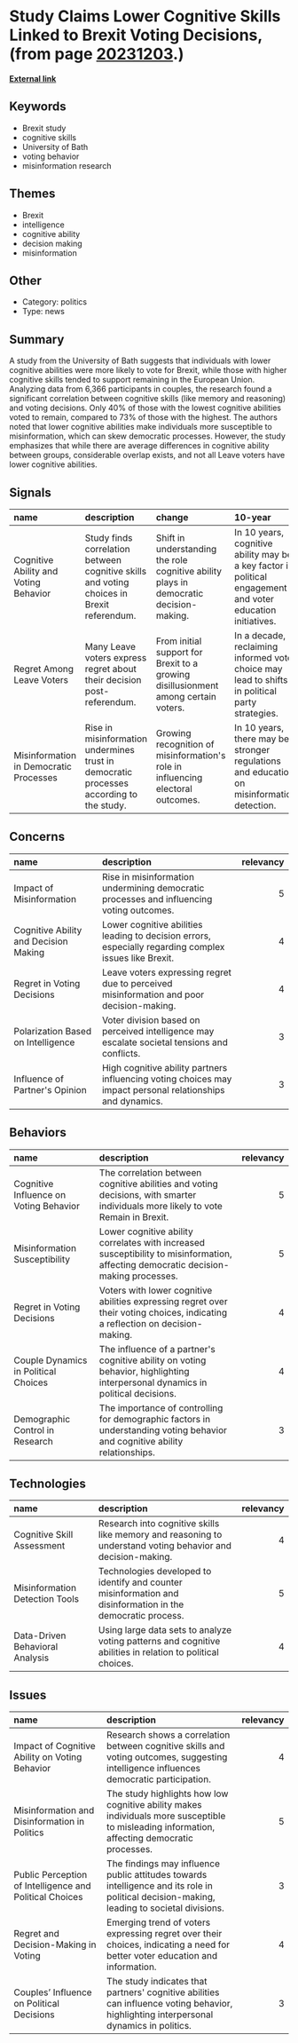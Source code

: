 # __Study Claims Lower Cognitive Skills Linked to Brexit Voting Decisions__, (from page [20231203](https://kghosh.substack.com/p/20231203).)

__[External link](https://www.independent.co.uk/news/uk/politics/brexit-voters-stupid-study-voters-b2452491.html)__



## Keywords

* Brexit study
* cognitive skills
* University of Bath
* voting behavior
* misinformation research

## Themes

* Brexit
* intelligence
* cognitive ability
* decision making
* misinformation

## Other

* Category: politics
* Type: news

## Summary

A study from the University of Bath suggests that individuals with lower cognitive abilities were more likely to vote for Brexit, while those with higher cognitive skills tended to support remaining in the European Union. Analyzing data from 6,366 participants in couples, the research found a significant correlation between cognitive skills (like memory and reasoning) and voting decisions. Only 40% of those with the lowest cognitive abilities voted to remain, compared to 73% of those with the highest. The authors noted that lower cognitive abilities make individuals more susceptible to misinformation, which can skew democratic processes. However, the study emphasizes that while there are average differences in cognitive ability between groups, considerable overlap exists, and not all Leave voters have lower cognitive abilities.

## Signals

| name                                   | description                                                                               | change                                                                                 | 10-year                                                                                                     | driving-force                                                                          |   relevancy |
|:---------------------------------------|:------------------------------------------------------------------------------------------|:---------------------------------------------------------------------------------------|:------------------------------------------------------------------------------------------------------------|:---------------------------------------------------------------------------------------|------------:|
| Cognitive Ability and Voting Behavior  | Study finds correlation between cognitive skills and voting choices in Brexit referendum. | Shift in understanding the role cognitive ability plays in democratic decision-making. | In 10 years, cognitive ability may be a key factor in political engagement and voter education initiatives. | Increasing awareness of misinformation effects on voting behavior and decision-making. |           4 |
| Regret Among Leave Voters              | Many Leave voters express regret about their decision post-referendum.                    | From initial support for Brexit to a growing disillusionment among certain voters.     | In a decade, reclaiming informed voter choice may lead to shifts in political party strategies.             | The impact of personal experiences and outcomes from policy changes post-Brexit.       |           3 |
| Misinformation in Democratic Processes | Rise in misinformation undermines trust in democratic processes according to the study.   | Growing recognition of misinformation's role in influencing electoral outcomes.        | In 10 years, there may be stronger regulations and education on misinformation detection.                   | Public demand for transparency and accountability in political campaigning.            |           5 |

## Concerns

| name                                  | description                                                                                                |   relevancy |
|:--------------------------------------|:-----------------------------------------------------------------------------------------------------------|------------:|
| Impact of Misinformation              | Rise in misinformation undermining democratic processes and influencing voting outcomes.                   |           5 |
| Cognitive Ability and Decision Making | Lower cognitive abilities leading to decision errors, especially regarding complex issues like Brexit.     |           4 |
| Regret in Voting Decisions            | Leave voters expressing regret due to perceived misinformation and poor decision-making.                   |           4 |
| Polarization Based on Intelligence    | Voter division based on perceived intelligence may escalate societal tensions and conflicts.               |           3 |
| Influence of Partner's Opinion        | High cognitive ability partners influencing voting choices may impact personal relationships and dynamics. |           3 |

## Behaviors

| name                                   | description                                                                                                                         |   relevancy |
|:---------------------------------------|:------------------------------------------------------------------------------------------------------------------------------------|------------:|
| Cognitive Influence on Voting Behavior | The correlation between cognitive abilities and voting decisions, with smarter individuals more likely to vote Remain in Brexit.    |           5 |
| Misinformation Susceptibility          | Lower cognitive ability correlates with increased susceptibility to misinformation, affecting democratic decision-making processes. |           5 |
| Regret in Voting Decisions             | Voters with lower cognitive abilities expressing regret over their voting choices, indicating a reflection on decision-making.      |           4 |
| Couple Dynamics in Political Choices   | The influence of a partner's cognitive ability on voting behavior, highlighting interpersonal dynamics in political decisions.      |           4 |
| Demographic Control in Research        | The importance of controlling for demographic factors in understanding voting behavior and cognitive ability relationships.         |           3 |

## Technologies

| name                            | description                                                                                                 |   relevancy |
|:--------------------------------|:------------------------------------------------------------------------------------------------------------|------------:|
| Cognitive Skill Assessment      | Research into cognitive skills like memory and reasoning to understand voting behavior and decision-making. |           4 |
| Misinformation Detection Tools  | Technologies developed to identify and counter misinformation and disinformation in the democratic process. |           5 |
| Data-Driven Behavioral Analysis | Using large data sets to analyze voting patterns and cognitive abilities in relation to political choices.  |           4 |

## Issues

| name                                                    | description                                                                                                                                  |   relevancy |
|:--------------------------------------------------------|:---------------------------------------------------------------------------------------------------------------------------------------------|------------:|
| Impact of Cognitive Ability on Voting Behavior          | Research shows a correlation between cognitive skills and voting outcomes, suggesting intelligence influences democratic participation.      |           4 |
| Misinformation and Disinformation in Politics           | The study highlights how low cognitive ability makes individuals more susceptible to misleading information, affecting democratic processes. |           5 |
| Public Perception of Intelligence and Political Choices | The findings may influence public attitudes towards intelligence and its role in political decision-making, leading to societal divisions.   |           3 |
| Regret and Decision-Making in Voting                    | Emerging trend of voters expressing regret over their choices, indicating a need for better voter education and information.                 |           4 |
| Couples’ Influence on Political Decisions               | The study indicates that partners' cognitive abilities can influence voting behavior, highlighting interpersonal dynamics in politics.       |           3 |